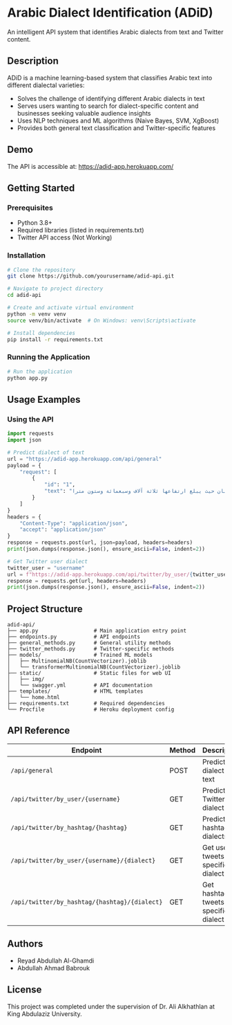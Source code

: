 # Arabic Dialect Identification (ADiD)

An intelligent API system that identifies Arabic dialects from text and Twitter content.

## Description

ADiD is a machine learning-based system that classifies Arabic text into different dialectal varieties:
- Solves the challenge of identifying different Arabic dialects in text
- Serves users wanting to search for dialect-specific content and businesses seeking valuable audience insights
- Uses NLP techniques and ML algorithms (Naive Bayes, SVM, XgBoost)
- Provides both general text classification and Twitter-specific features

## Demo

The API is accessible at: https://adid-app.herokuapp.com/

## Getting Started

### Prerequisites

* Python 3.8+
* Required libraries (listed in requirements.txt)
* Twitter API access (Not Working)

### Installation

```bash
# Clone the repository
git clone https://github.com/yourusername/adid-api.git

# Navigate to project directory
cd adid-api

# Create and activate virtual environment
python -m venv venv
source venv/bin/activate  # On Windows: venv\Scripts\activate

# Install dependencies
pip install -r requirements.txt
```

### Running the Application

```bash
# Run the application
python app.py
```

## Usage Examples

### Using the API

```python
import requests
import json

# Predict dialect of text
url = "https://adid-app.herokuapp.com/api/general"
payload = {
    "request": [
        {
            "id": "1",
            "text": "قمة جبل فوجي هي اعلي قمة جبلية في اليابان حيث يبلغ ارتفاعها ثلاثة آلاف وسبعمائة وستون مترا"
        }
    ]
}
headers = {
    "Content-Type": "application/json",
    "accept": "application/json"
}
response = requests.post(url, json=payload, headers=headers)
print(json.dumps(response.json(), ensure_ascii=False, indent=2))

# Get Twitter user dialect
twitter_user = "username"
url = f"https://adid-app.herokuapp.com/api/twitter/by_user/{twitter_user}"
response = requests.get(url, headers=headers)
print(json.dumps(response.json(), ensure_ascii=False, indent=2))
```

## Project Structure

```
adid-api/
├── app.py                  # Main application entry point
├── endpoints.py            # API endpoints
├── general_methods.py      # General utility methods
├── twitter_methods.py      # Twitter-specific methods
├── models/                 # Trained ML models
│   ├── MultinomialNB(CountVectorizer).joblib
│   └── transformerMultinomialNB(CountVectorizer).joblib
├── static/                 # Static files for web UI
│   ├── img/
│   └── swagger.yml         # API documentation
├── templates/              # HTML templates
│   └── home.html
├── requirements.txt        # Required dependencies
└── Procfile                # Heroku deployment config
```

## API Reference

| Endpoint | Method | Description | Parameters |
|----------|--------|-------------|------------|
| `/api/general` | POST | Predict dialect of text | JSON body with text |
| `/api/twitter/by_user/{username}` | GET | Predict Twitter user dialect | `username` (required) |
| `/api/twitter/by_hashtag/{hashtag}` | GET | Predict hashtag dialects | `hashtag` (required) |
| `/api/twitter/by_user/{username}/{dialect}` | GET | Get user's tweets in specific dialect | `username`, `dialect` (required) |
| `/api/twitter/by_hashtag/{hashtag}/{dialect}` | GET | Get hashtag tweets in specific dialect | `hashtag`, `dialect` (required) |

## Authors

- Reyad Abdullah Al-Ghamdi
- Abdullah Ahmad Babrouk

## License

This project was completed under the supervision of Dr. Ali Alkhathlan at King Abdulaziz University.
